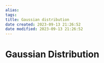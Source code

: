 ```yaml
---
alias: 
tags: 
title: Gaussian distribution
date created: 2023-09-13 21:26:52
date modified: 2023-09-13 21:26:52
---
```


# Gaussian Distribution